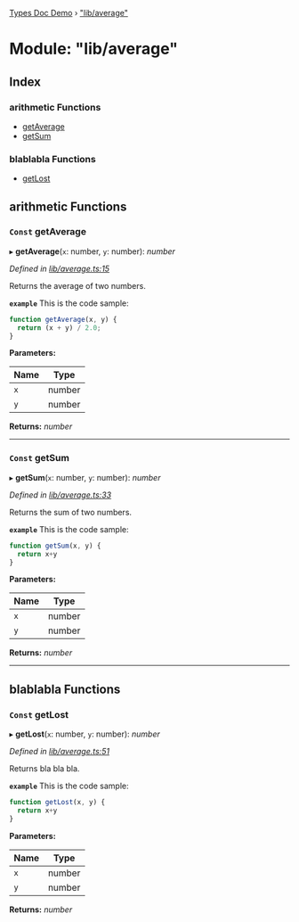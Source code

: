[Types Doc Demo](../globals.md) › ["lib/average"](_lib_average_.md)

# Module: "lib/average"

## Index

### arithmetic Functions

* [getAverage](_lib_average_.md#const-getaverage)
* [getSum](_lib_average_.md#const-getsum)

### blablabla Functions

* [getLost](_lib_average_.md#const-getlost)

## arithmetic Functions

### `Const` getAverage

▸ **getAverage**(`x`: number, `y`: number): *number*

*Defined in [lib/average.ts:15](https://github.com/hemlata-pathak/typedoc-demo/blob/53b49fa/src/lib/average.ts#L15)*

Returns the average of two numbers.

**`example`** 
This is the code sample:
```ts
function getAverage(x, y) {
  return (x + y) / 2.0;
}
```

**Parameters:**

Name | Type |
------ | ------ |
`x` | number |
`y` | number |

**Returns:** *number*

___

### `Const` getSum

▸ **getSum**(`x`: number, `y`: number): *number*

*Defined in [lib/average.ts:33](https://github.com/hemlata-pathak/typedoc-demo/blob/53b49fa/src/lib/average.ts#L33)*

Returns the sum of two numbers.

**`example`** 
This is the code sample:
```ts
function getSum(x, y) {
  return x+y
}
```

**Parameters:**

Name | Type |
------ | ------ |
`x` | number |
`y` | number |

**Returns:** *number*

___

## blablabla Functions

### `Const` getLost

▸ **getLost**(`x`: number, `y`: number): *number*

*Defined in [lib/average.ts:51](https://github.com/hemlata-pathak/typedoc-demo/blob/53b49fa/src/lib/average.ts#L51)*

Returns bla bla bla.

**`example`** 
This is the code sample:
```ts
function getLost(x, y) {
  return x+y
}
```

**Parameters:**

Name | Type |
------ | ------ |
`x` | number |
`y` | number |

**Returns:** *number*
